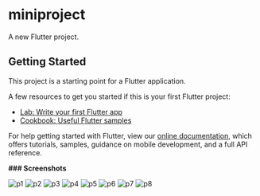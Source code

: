 # miniproject

A new Flutter project.

## Getting Started

This project is a starting point for a Flutter application.

A few resources to get you started if this is your first Flutter project:

- [Lab: Write your first Flutter app](https://flutter.dev/docs/get-started/codelab)
- [Cookbook: Useful Flutter samples](https://flutter.dev/docs/cookbook)

For help getting started with Flutter, view our
[online documentation](https://flutter.dev/docs), which offers tutorials,
samples, guidance on mobile development, and a full API reference.

**### Screenshots**


![p1](https://user-images.githubusercontent.com/51479606/83336164-dba1d400-a2ce-11ea-8e00-dc3f99271831.jpg)
![p2](https://user-images.githubusercontent.com/51479606/83336220-2ae80480-a2cf-11ea-8c1a-6af2795982b9.jpg)
![p3](https://user-images.githubusercontent.com/51479606/83336242-6c78af80-a2cf-11ea-96c9-0e7ddc7207c2.jpg)
![p4](https://user-images.githubusercontent.com/51479606/83336278-b792c280-a2cf-11ea-9b71-e944dcf789bf.jpg)
![p5](https://user-images.githubusercontent.com/51479606/83336302-ed37ab80-a2cf-11ea-99a8-6f3afa394b0a.jpg)
![p6](https://user-images.githubusercontent.com/51479606/83336339-38ea5500-a2d0-11ea-9756-d7d6afe3adca.jpg)
![p7](https://user-images.githubusercontent.com/51479606/83336363-7222c500-a2d0-11ea-8a8e-964e021cc861.jpg)
![p8](https://user-images.githubusercontent.com/51479606/83336389-ab5b3500-a2d0-11ea-9e84-f5c96cf2f82f.jpg)















